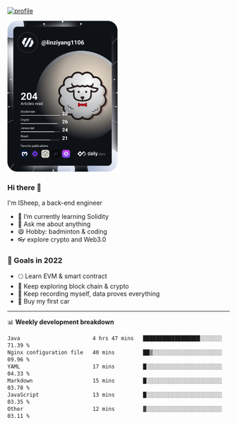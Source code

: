 [![profile](http://img.codelin.xyz/hello-im-isheep.svg)](https://www.calligrapher.ai/)

<a href="https://app.daily.dev/linziyang1106"><img src="/devcard.png" width="250" alt="ISheep's Dev Card"/></a>

### Hi there 🐏

I'm ISheep, a back-end engineer

- 🔭 I’m currently learning Solidity
- 💬 Ask me about anything
- 😄 Hobby: badminton & coding
- 👓 explore crypto and Web3.0

### 🚀 Goals in 2022
+ 🌕 Learn EVM & smart contract
+ 🤔 Keep exploring block chain & crypto
+ 🐏 Keep recording myself, data proves everything
+ 🚗 Buy my first car

-------

📊 **Weekly development breakdown**
<!--START_SECTION:waka-->

```text
Java                       4 hrs 47 mins   ██████████████████░░░░░░░   71.39 %
Nginx configuration file   40 mins         ██▒░░░░░░░░░░░░░░░░░░░░░░   09.96 %
YAML                       17 mins         █░░░░░░░░░░░░░░░░░░░░░░░░   04.33 %
Markdown                   15 mins         █░░░░░░░░░░░░░░░░░░░░░░░░   03.78 %
JavaScript                 13 mins         █░░░░░░░░░░░░░░░░░░░░░░░░   03.35 %
Other                      12 mins         ▓░░░░░░░░░░░░░░░░░░░░░░░░   03.11 %
```

<!--END_SECTION:waka-->
